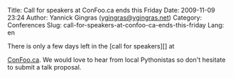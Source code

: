 Title: Call for speakers at ConFoo.ca ends this Friday
Date: 2009-11-09 23:24
Author: Yannick Gingras (ygingras@ygingras.net)
Category: Conferences
Slug: call-for-speakers-at-confoo-ca-ends-this-friday
Lang: en

<!--:en-->There is only a few days left in the [call for speakers][] at
[ConFoo.ca][]. We would love to hear from local Pythonistas so don't
hesitate to submit a talk proposal.

  [call for speakers]: http://confoo.ca/en/cfp
  [ConFoo.ca]: http://confoo.ca
